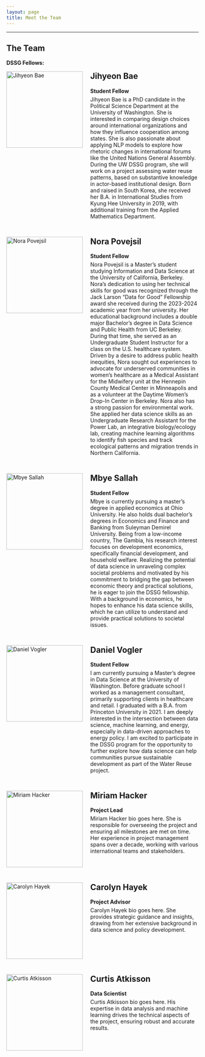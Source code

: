 ```yaml
---
layout: page
title: Meet the Team
---
```

---

## The Team

<p><strong>DSSG Fellows:</strong></p>

<div class="team-member">
  <img src="{{ site.url }}{{ site.baseurl }}/assets/img/Jihyeon.jpg" alt="Jihyeon Bae" class="team-photo">
  <div class="bio-content">
    <h2>Jihyeon Bae</h2>
    <p><strong>Student Fellow</strong></p>
    <p>Jihyeon Bae is a PhD candidate in the Political Science Department at the University of Washington. She is interested in comparing design choices around international organizations and how they influence cooperation among states. She is also passionate about applying NLP models to explore how rhetoric changes in international forums like the United Nations General Assembly. During the UW DSSG program, she will work on a project assessing water reuse patterns, based on substantive knowledge in actor-based institutional design. Born and raised in South Korea, she received her B.A. in International Studies from Kyung Hee University in 2019, with additional training from the Applied Mathematics Department.</p>
  </div>
</div>

<div class="team-member">
  <img src="{{ site.url }}{{ site.baseurl }}/assets/img/Nora.jpg" alt="Nora Povejsil" class="team-photo">
  <div class="bio-content">
    <h2>Nora Povejsil</h2>
    <p><strong>Student Fellow</strong></p>
    <p> Nora Povejsil is a Master’s student studying Information and Data Science at the University of California, Berkeley. Nora’s dedication to using her technical skills for good was recognized through the Jack Larson “Data for Good” Fellowship award she received during the 2023-2024 academic year from her university.
    Her educational background includes a double major Bachelor’s degree in Data Science and Public Health from UC Berkeley. During that time, she served as an Undergraduate Student Instructor for a class on the U.S. healthcare system. Driven by a desire to address public health inequities, Nora sought out experiences to advocate for underserved communities in women’s healthcare as a Medical Assistant for the Midwifery unit at the Hennepin County Medical Center in Minneapolis and as a volunteer at the Daytime Women’s Drop-In Center in Berkeley.
    Nora also has a strong passion for environmental work. She applied her data science skills as an Undergraduate Research Assistant for the Power Lab, an integrative biology/ecology lab, creating machine learning algorithms to identify fish species and track ecological patterns and migration trends in Northern California.</p>
  </div>
</div>

<div class="team-member">
  <img src="{{ site.url }}{{ site.baseurl }}/assets/img/Mbye.jpg" alt="Mbye Sallah" class="team-photo">
  <div class="bio-content">
    <h2>Mbye Sallah</h2>
    <p><strong>Student Fellow</strong></p>
    <p>Mbye is currently pursuing a master’s degree in applied economics at Ohio University. He also holds dual bachelor’s degrees in Economics and Finance and Banking from Suleyman Demirel University. Being from a low-income country, The Gambia, his research interest focuses on development economics, specifically financial development, and household welfare. Realizing the potential of data science in unraveling complex societal problems and motivated by his commitment to bridging the gap between economic theory and practical solutions, he is eager to join the DSSG fellowship. With a background in economics, he hopes to enhance his data science skills, which he can utilize to understand and provide practical solutions to societal issues.</p>
  </div>
</div>

<div class="team-member">
  <img src="{{ site.url }}{{ site.baseurl }}/assets/img/Daniel.jpg" alt="Daniel Vogler" class="team-photo">
  <div class="bio-content">
    <h2>Daniel Vogler</h2>
    <p><strong>Student Fellow</strong></p>
    <p>I am currently pursuing a Master’s degree in Data Science at the University of Washington. Before graduate school I worked as a management consultant, primarily supporting clients in healthcare and retail. I graduated with a B.A. from Princeton University in 2021. I am deeply interested in the intersection between data science, machine learning, and energy, especially in data-driven approaches to energy policy. I am excited to participate in the DSSG program for the opportunity to further explore how data science can help communities pursue sustainable development as part of the Water Reuse project.</p>
  </div>
</div>

<div class="team-member">
  <img src="{{ site.url }}{{ site.baseurl }}/assets/img/Miriam.png" alt="Miriam Hacker" class="team-photo">
  <div class="bio-content">
    <h2>Miriam Hacker</h2>
    <p><strong>Project Lead</strong></p>
    <p>Miriam Hacker bio goes here. She is responsible for overseeing the project and ensuring all milestones are met on time. Her experience in project management spans over a decade, working with various international teams and stakeholders.</p>
  </div>
</div>

<div class="team-member">
  <img src="{{ site.url }}{{ site.baseurl }}/assets/img/Carolyn.jpg" alt="Carolyn Hayek" class="team-photo">
  <div class="bio-content">
    <h2>Carolyn Hayek</h2>
    <p><strong>Project Advisor</strong></p>
    <p>Carolyn Hayek bio goes here. She provides strategic guidance and insights, drawing from her extensive background in data science and policy development.</p>
  </div>
</div>

<div class="team-member">
  <img src="{{ site.url }}{{ site.baseurl }}/assets/img/Curtis.jpg" alt="Curtis Atkisson" class="team-photo">
  <div class="bio-content">
    <h2>Curtis Atkisson</h2>
    <p><strong>Data Scientist</strong></p>
    <p>Curtis Atkisson bio goes here. His expertise in data analysis and machine learning drives the technical aspects of the project, ensuring robust and accurate results.</p>
  </div>
</div>

<style>
.team-member {
  clear: both;
  overflow: hidden;
  margin-bottom: 40px;
}

.team-photo {
  float: left;
  width: 200px;
  height: 200px;
  object-fit: cover;
  margin-right: 20px;
}

.bio-content {
  overflow: hidden;
}

.bio-content h2 {
  margin-top: 0;
}

.bio-content p {
  margin: 5px 0;
}
</style>
